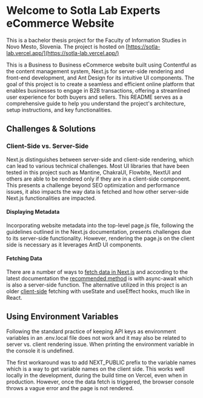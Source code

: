 # Welcome to Sotla Lab Experts eCommerce Website

This is a bachelor thesis project for the Faculty of Information Studies in Novo Mesto, Slovenia. The project is hosted on [https://sotla-lab.vercel.app/](https://sotla-lab.vercel.app/)

This is a Business to Business eCommerce website built using Contentful as the content management system, Next.js for server-side rendering and front-end development, and Ant Design for its intuitive UI components. The goal of this project is to create a seamless and efficient online platform that enables businesses to engage in B2B transactions, offering a streamlined user experience for both buyers and sellers. This README serves as a comprehensive guide to help you understand the project's architecture, setup instructions, and key functionalities.

## Challenges & Solutions

### Client-Side vs. Server-Side

Next.js distinguishes between server-side and client-side rendering, which can lead to various technical challenges. Most UI libraries that have been tested in this project such as Mantine, ChakraUI, Flowbite, NextUI and others are able to be rendered only if they are in a client-side component. This presents a challenge beyond SEO optimization and performance issues, it also impacts the way data is fetched and how other server-side Next.js functionalities are impacted.

#### Displaying Metadata

Incorporating website metadata into the top-level page.js file, following the guidelines outlined in the Next.js documentation, presents challenges due to its server-side functionality. However, rendering the page.js on the client side is necessary as it leverages AntD UI components.

#### Fetching Data

There are a number of ways to [fetch data in Next.js](https://medium.com/@brianridolcedev/every-possible-way-to-fetch-data-in-next-js-a569a816784a) and according to the latest documentation the [recommended method](https://nextjs.org/docs/app/building-your-application/data-fetching/fetching) is with async-await which is also a server-side function. The alternative utilized in this project is an older [client-side](https://nextjs.org/docs/pages/building-your-application/data-fetching/client-side) fetching with useState and useEffect hooks, much like in React.

## Using Environment Variables

Following the standard practice of keeping API keys as environment variables in an .env.local file does not work and it may also be related to server vs. client rendering issue. When printing the environment variable in the console it is undefined.

The first workaround was to add NEXT_PUBLIC prefix to the variable names which is a way to get variable names on the client side. This works well locally in the development, during the build time on Vercel, even when in production. However, once the data fetch is triggered, the browser console throws a vague error and the page is not rendered.
